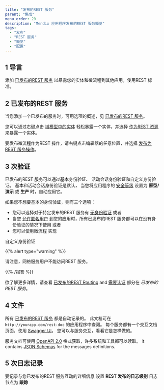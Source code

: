 ```yaml
---
title: "发布的REST 服务"
parent: "集成"
menu_order: 20
description: "Mendix 应用程序发布的REST 服务概览"
tags:
  - "发布"
  - "REST 服务"
  - "概览"
  - "配置"
---
```


## 1 导言

添加 [已发布的REST 服务](published-rest-service) 以暴露您的实体和微流程到其他应用，使用REST 标准。

## 2 已发布的REST 服务

当您添加一个已发布的服务时，可用选项的概述，见 [已发布的REST 服务](published-rest-service)。

您可以通过右键点击 [域模型中的实体](domain-model) 轻松暴露一个实体，并选择 [作为REST 资源](generate-rest-resource) 来暴露一个实体。

要发布微流程作为REST 操作，请右键点击编辑器的任意位置，并选择 [发布为 REST 服务操作](publish-microflow-as-rest-operation)。

## <a name="authorization"></a>3 次验证

已发布的REST 服务可以通过基本身份验证、 活动会话身份验证和自定义身份验证。 基本和活动会话身份验证是默认， 当您将应用程序的 [安全等级](project-security) 设置为 **原型/演示**  或 **生产** 时，自动应用它。

如果您不想要基本的身份验证，则有三个选项：

* 您可以选择对于特定发布的REST 服务有 [无身份验证](published-rest-service#authentication) 或者
* 当您 [允许匿名用户](project-security#anonymous-users) 到您的应用时，所有已发布的REST 服务都可以在没有身份验证的情况下使用 或者
* 您可以使用微流程</a> 实现

自定义身份验证</li> </ul> 
  
  {{% alert type="warning" %}}
  
  请注意，网络服务用户不能访问REST 服务。 
  
  {{% /报警 %}}
  
  欲了解更多详情，请查看 [已发布的REST Routing](published-rest-routing) and [需要认证](published-rest-service#authentication) 部分在 *已发布的REST 服务*。
  
  

## <a name="interactive-documentation"></a>4 文件

所有 [已发布的REST 服务](published-rest-service) 都是自动记录的。 此文档可在 `http://yourapp.com/rest-doc` 的应用程序中查阅。 每个服务都有一个交互文档页面，使用 [Swagger UI](https://swagger.io/swagger-ui/)。 您可以与服务交互，看看它是怎样做的。

服务文档可使用 [OpenAPI 2.0](open-api) 格式获取，许多系统和工具都可以读取。 It contains [JSON Schemas](published-rest-service-json-schema) for the messages definitions.



## 5 次日志记录

要记录与您已发布的REST 服务互动的详细信息 设置 **REST 发布的日志级别</a>** 日志节点为 **跟踪**</p>

